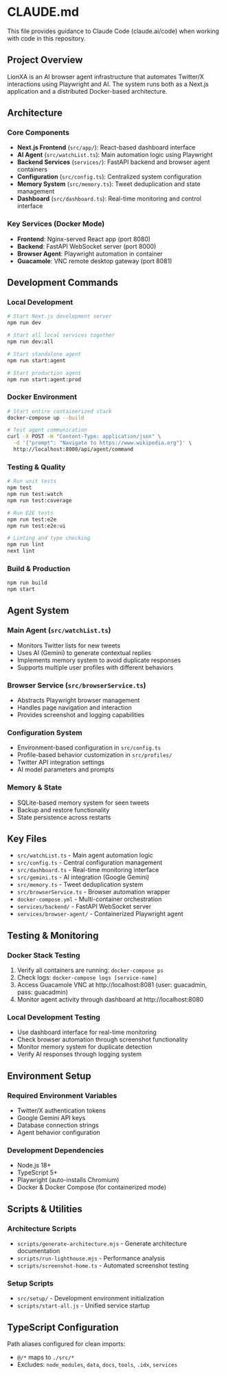 # CLAUDE.md

This file provides guidance to Claude Code (claude.ai/code) when working with code in this repository.

## Project Overview

LionXA is an AI browser agent infrastructure that automates Twitter/X interactions using Playwright and AI. The system runs both as a Next.js application and a distributed Docker-based architecture.

## Architecture

### Core Components
- **Next.js Frontend** (`src/app/`): React-based dashboard interface
- **AI Agent** (`src/watchList.ts`): Main automation logic using Playwright
- **Backend Services** (`services/`): FastAPI backend and browser agent containers
- **Configuration** (`src/config.ts`): Centralized system configuration
- **Memory System** (`src/memory.ts`): Tweet deduplication and state management
- **Dashboard** (`src/dashboard.ts`): Real-time monitoring and control interface

### Key Services (Docker Mode)
- **Frontend**: Nginx-served React app (port 8080)
- **Backend**: FastAPI WebSocket server (port 8000)
- **Browser Agent**: Playwright automation in container
- **Guacamole**: VNC remote desktop gateway (port 8081)

## Development Commands

### Local Development
```bash
# Start Next.js development server
npm run dev

# Start all local services together
npm run dev:all

# Start standalone agent
npm run start:agent

# Start production agent
npm run start:agent:prod
```

### Docker Environment
```bash
# Start entire containerized stack
docker-compose up --build

# Test agent communication
curl -X POST -H "Content-Type: application/json" \
  -d '{"prompt": "Navigate to https://www.wikipedia.org"}' \
  http://localhost:8000/api/agent/command
```

### Testing & Quality
```bash
# Run unit tests
npm test
npm run test:watch
npm run test:coverage

# Run E2E tests
npm run test:e2e
npm run test:e2e:ui

# Linting and type checking
npm run lint
next lint
```

### Build & Production
```bash
npm run build
npm start
```

## Agent System

### Main Agent (`src/watchList.ts`)
- Monitors Twitter lists for new tweets
- Uses AI (Gemini) to generate contextual replies
- Implements memory system to avoid duplicate responses
- Supports multiple user profiles with different behaviors

### Browser Service (`src/browserService.ts`)
- Abstracts Playwright browser management
- Handles page navigation and interaction
- Provides screenshot and logging capabilities

### Configuration System
- Environment-based configuration in `src/config.ts`
- Profile-based behavior customization in `src/profiles/`
- Twitter API integration settings
- AI model parameters and prompts

### Memory & State
- SQLite-based memory system for seen tweets
- Backup and restore functionality
- State persistence across restarts

## Key Files

- `src/watchList.ts` - Main agent automation logic
- `src/config.ts` - Central configuration management
- `src/dashboard.ts` - Real-time monitoring interface
- `src/gemini.ts` - AI integration (Google Gemini)
- `src/memory.ts` - Tweet deduplication system
- `src/browserService.ts` - Browser automation wrapper
- `docker-compose.yml` - Multi-container orchestration
- `services/backend/` - FastAPI WebSocket server
- `services/browser-agent/` - Containerized Playwright agent

## Testing & Monitoring

### Docker Stack Testing
1. Verify all containers are running: `docker-compose ps`
2. Check logs: `docker-compose logs [service-name]`
3. Access Guacamole VNC at http://localhost:8081 (user: guacadmin, pass: guacadmin)
4. Monitor agent activity through dashboard at http://localhost:8080

### Local Development Testing
- Use dashboard interface for real-time monitoring
- Check browser automation through screenshot functionality
- Monitor memory system for duplicate detection
- Verify AI responses through logging system

## Environment Setup

### Required Environment Variables
- Twitter/X authentication tokens
- Google Gemini API keys
- Database connection strings
- Agent behavior configuration

### Development Dependencies
- Node.js 18+
- TypeScript 5+
- Playwright (auto-installs Chromium)
- Docker & Docker Compose (for containerized mode)

## Scripts & Utilities

### Architecture Scripts
- `scripts/generate-architecture.mjs` - Generate architecture documentation
- `scripts/run-lighthouse.mjs` - Performance analysis
- `scripts/screenshot-home.ts` - Automated screenshot testing

### Setup Scripts
- `src/setup/` - Development environment initialization
- `scripts/start-all.js` - Unified service startup

## TypeScript Configuration

Path aliases configured for clean imports:
- `@/*` maps to `./src/*`
- Excludes: `node_modules`, `data`, `docs`, `tools`, `.idx`, `services`
